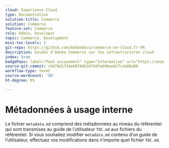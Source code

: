 ```yaml
---
cloud: Experience Cloud
type: Documentation
solution-title: Commerce
solution: Commerce
feature-set: Commerce
role: Admin, Developer
topic: Commerce, Development
mini-toc-levels: 2
git-repo: https://github.com/AdobeDocs/commerce-on-cloud.fr-FR
description: Guides d’Adobe Commerce sur les infrastructures cloud
index: true
badgePaas: label="PaaS uniquement" type="Informative" url="https://experienceleague.adobe.com/en/docs/commerce/user-guides/product-solutions" tooltip="S’applique uniquement aux projets Adobe Commerce on Cloud (infrastructure PaaS gérée par Adobe) et aux projets On-premise."
source-git-commit: cb478d1f34e68784b3d7e9fe69bee62fcda00a60
workflow-type: tm+mt
source-wordcount: '58'
ht-degree: 0%

---
```



# Métadonnées à usage interne

Le fichier `metadata.md` comprend des métadonnées au niveau du référentiel qui sont transmises au guide de l’utilisateur `TOC.md` aux fichiers du référentiel. Si vous souhaitez modifier `metadata.md` contenu d’un guide de l’utilisateur, effectuez vos modifications dans n’importe quel fichier `TOC.md`.
